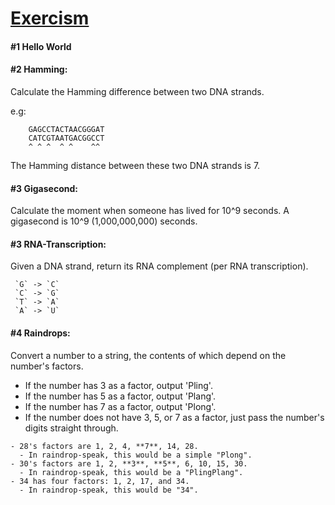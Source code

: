 # [Exercism](http://exercism.io)

#### #1 Hello World

#### #2 Hamming:

Calculate the Hamming difference between two DNA strands.

e.g:
```
    GAGCCTACTAACGGGAT
    CATCGTAATGACGGCCT
    ^ ^ ^  ^ ^    ^^
```    
The Hamming distance between these two DNA strands is 7.

#### #3 Gigasecond:

Calculate the moment when someone has lived for 10^9 seconds.
A gigasecond is 10^9 (1,000,000,000) seconds.

#### #3 RNA-Transcription:

Given a DNA strand, return its RNA complement (per RNA transcription).

```
 `G` -> `C`
 `C` -> `G`
 `T` -> `A`
 `A` -> `U`
 ```
 
 #### #4 Raindrops:
 
Convert a number to a string, the contents of which depend on the number's factors.

- If the number has 3 as a factor, output 'Pling'.
- If the number has 5 as a factor, output 'Plang'.
- If the number has 7 as a factor, output 'Plong'.
- If the number does not have 3, 5, or 7 as a factor,
  just pass the number's digits straight through.

```
- 28's factors are 1, 2, 4, **7**, 14, 28.
  - In raindrop-speak, this would be a simple "Plong".
- 30's factors are 1, 2, **3**, **5**, 6, 10, 15, 30.
  - In raindrop-speak, this would be a "PlingPlang".
- 34 has four factors: 1, 2, 17, and 34.
  - In raindrop-speak, this would be "34".
  ```
